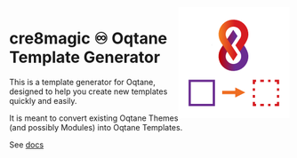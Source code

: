 ﻿
<img src="./OqtaneTemplateGenerator.App/assets/logo-400.png" alt="Oqtane Template Generator logo" width="200" align="right"/>

# cre8magic ♾️ Oqtane Template Generator

This is a template generator for Oqtane, designed to help you create new templates quickly and easily.

It is meant to convert existing Oqtane Themes (and possibly Modules) into Oqtane Templates.

See [docs](https://cre8magic.blazor-cms.org/magic-tools/template-generator/index.html)
